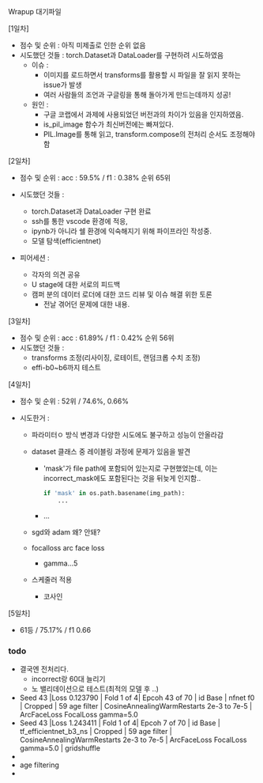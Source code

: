 Wrapup 대기파일

[1일차]

- 점수 및 순위 : 아직 미제출로 인한 순위 없음
- 시도했던 것들 : torch.Dataset과 DataLoader를 구현하려 시도하였음
	- 이슈 : 
		- 이미지를 로드하면서 transforms를 활용할 시 파일을 잘 읽지 못하는 issue가 발생
		- 여러 사람들의 조언과 구글링을 통해 돌아가게 만드는데까지 성공!
	- 원인 :
		- 구글 코랩에서 과제에 사용되었던 버전과의 차이가 있음을 인지하였음. 
		- is_pil_image 함수가 최신버전에는 빠져있다. 
		- PIL.Image를 통해 읽고, transform.compose의 전처리 순서도 조정해야함

[2일차]

- 점수 및 순위 : acc : 59.5% / f1 : 0.38% 순위 65위

- 시도했던 것들 : 

	- torch.Dataset과 DataLoader 구현 완료
	- ssh를 통한 vscode 환경에 적응, 
	- ipynb가 아니라 쉘 환경에 익숙해지기 위해 파이프라인 작성중.
	- 모델 탐색(efficientnet)

	

- 피어세션 : 

	- 각자의 의견 공유
	- U stage에 대한 서로의 피드백
	- 캠퍼 분의 데이터 로더에 대한 코드 리뷰 및 이슈 해결 위한 토론
		- 전날 겪어던 문제에 대한 내용.



[3일차]

- 점수 및 순위 : acc :  61.89% / f1 : 0.42% 순위 56위
- 시도했던 것들 : 
	- transforms 조정(리사이징, 로테이트, 랜덤크롭 수치 조정)
	- effi-b0~b6까지 테스트



[4일차]

- 점수 및 순위 : 52위 / 74.6%,  0.66%

- 시도한거 :

	- 파라미터ㅇ 방식 변경과 다양한 시도에도 불구하고 성능이 안올라감

	- dataset 클래스 중 레이블링 과정에 문제가 있음을 발견

		- 'mask'가 file path에 포함되어 있는지로 구현했었는데, 이는 incorrect_mask에도 포함된다는 것을 뒤늦게 인지함..

			```python
			if 'mask' in os.path.basename(img_path):
			    ...
			```

		- ...

	- sgd와 adam 왜? 안돼? 

	- focalloss arc face loss 

		- gamma...5

	- 스케줄러 적용 

		- 코사인

[5일차]

- 61등 / 75.17% / f1 0.66 





### todo

- 결국엔 전처리다. 
	- incorrect랑 60대 늘리기
	- 노 밸리데이션으로 테스트(최적의 모델 후 ..)
- Seed 43 |Loss 0.123790 | Fold 1 of 4| Epcoh 43 of 70 | id Base | nfnet f0 | Cropped | 59 age filter | CosineAnnealingWarmRestarts 2e-3 to 7e-5 | ArcFaceLoss FocalLoss gamma=5.0
- Seed 43 |Loss 1.243411 | Fold 1 of 4| Epcoh 7 of 70 | id Base | tf_efficientnet_b3_ns | Cropped | 59 age filter | CosineAnnealingWarmRestarts 2e-3 to 7e-5 | ArcFaceLoss FocalLoss gamma=5.0 | gridshuffle
- 
- age filtering
- 

